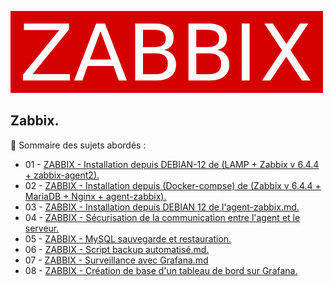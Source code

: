 ![zabbix-logo](./images/zabbix-logo.png)

## Zabbix.

👋 Sommaire des sujets abordés :

- 01 - [ZABBIX - Installation depuis DEBIAN-12 de (LAMP + Zabbix v 6.4.4 + zabbix-agent2).](ZABBIX-installation-depuis-DEBIAN-12-LAMP-Zabbix-version-6.4.4-zabbix-agent2.md)
- 02 - [ZABBIX - Installation depuis (Docker-compse) de (Zabbix v 6.4.4 + MariaDB + Nginx + agent-zabbix).](ZABBIX-installation-depuis-Docker-Docker-compse-de-Zabbix-version-6.4.4-agent-zabbix.md)
- 03 - [ZABBIX - Installation depuis DEBIAN 12 de l'agent-zabbix.md.](ZABBIX-installation-depuis-DEBIAN-12-de-l-agent-zabbix.md)
- 04 - [ZABBIX - Sécurisation de la communication entre l'agent et le serveur.](ZABBIX-Sécurisation-de-la-communication-entre-l-agent-et-le-serveur.md)
- 05 - [ZABBIX - MySQL sauvegarde et restauration.](ZABBIX-MySQL-sauvegarde-restauration.md)
- 06 - [ZABBIX - Script backup automatisé.md.](ZABBIX-Script-backup-automatisé.md)
- 07 - [ZABBIX - Surveillance avec Grafana.md](ZABBIX-Surveillance-avec-Grafana.md)
- 08 - [ZABBIX - Création de base d'un tableau de bord sur Grafana.](ZABBIX-Création-de-base-d-un-tableau-de-bord-Grafana.md)

